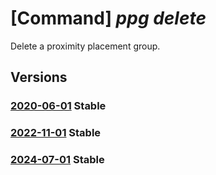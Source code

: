 # [Command] _ppg delete_

Delete a proximity placement group.

## Versions

### [2020-06-01](/Resources/mgmt-plane/L3N1YnNjcmlwdGlvbnMve30vcmVzb3VyY2Vncm91cHMve30vcHJvdmlkZXJzL21pY3Jvc29mdC5jb21wdXRlL3Byb3hpbWl0eXBsYWNlbWVudGdyb3Vwcy97fQ==/2020-06-01.xml) **Stable**

<!-- mgmt-plane /subscriptions/{}/resourcegroups/{}/providers/microsoft.compute/proximityplacementgroups/{} 2020-06-01 -->

### [2022-11-01](/Resources/mgmt-plane/L3N1YnNjcmlwdGlvbnMve30vcmVzb3VyY2Vncm91cHMve30vcHJvdmlkZXJzL21pY3Jvc29mdC5jb21wdXRlL3Byb3hpbWl0eXBsYWNlbWVudGdyb3Vwcy97fQ==/2022-11-01.xml) **Stable**

<!-- mgmt-plane /subscriptions/{}/resourcegroups/{}/providers/microsoft.compute/proximityplacementgroups/{} 2022-11-01 -->

### [2024-07-01](/Resources/mgmt-plane/L3N1YnNjcmlwdGlvbnMve30vcmVzb3VyY2Vncm91cHMve30vcHJvdmlkZXJzL21pY3Jvc29mdC5jb21wdXRlL3Byb3hpbWl0eXBsYWNlbWVudGdyb3Vwcy97fQ==/2024-07-01.xml) **Stable**

<!-- mgmt-plane /subscriptions/{}/resourcegroups/{}/providers/microsoft.compute/proximityplacementgroups/{} 2024-07-01 -->
